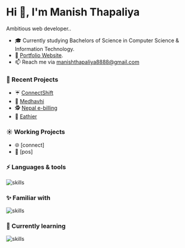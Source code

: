 <h1>Hi 👋, I'm Manish Thapaliya</h1>

Ambitious web developer..

- 🎓 Currently studying Bachelors of Science in Computer Science & Information Technology.
- 💜 [Portfolio Website](https://www.manishthapaliya.com.np/).
- 📫 Reach me via manishthapaliya8888@gmail.com

### 🌙 Recent Projects
- ☔ [ConnectShift](https://connectshifts.com/)
- 🍔 [Medhavhi](https://medhavhi.com/)
- 🕵️ [Nepal e-billing](https://nepalebilling.com/)
- 📝 [Eathier](https://earthier.net/)

### ☀️ Working Projects
- 🌐 [connect]
- 🚜 [pos]

### ⚡ Languages & tools 
![skills](https://skillicons.dev/icons?i=ts,js,html,css,sass,bootstrap,react,redux,nextjs,tailwind,firebase,git&theme=dark)

### ✨ Familiar with 
![skills](https://skillicons.dev/icons?i=figma,wordpress,php,postgres,ps,pr,git,github&theme=dark&perline=4)

### 📖 Currently learning
![skills](https://skillicons.dev/icons?i=nodejs,django,mongodb&theme=dark)
